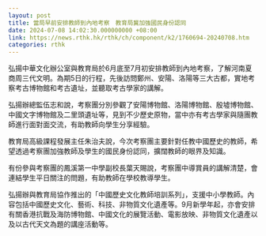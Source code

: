 ```yaml
---
layout: post
title: 當局早前安排教師到內地考察　教育局冀加強國民身份認同
date: 2024-07-08 14:02:30.000000000 +08:00
link: https://news.rthk.hk/rthk/ch/component/k2/1760694-20240708.htm
categories: rthk
---
```


弘揚中華文化辦公室與教育局於6月底至7月初安排教師到內地考察，了解河南夏商周三代文明。為期5日的行程，先後訪問鄭州、安陽、洛陽等三大古都，實地考察考古博物館和考古遺址，並聽取考古學家的講解。

弘揚辦總監伍志和說，考察團分別參觀了安陽博物館、洛陽博物館、殷墟博物館、中國文字博物館及二里頭遺址等，見到不少歷史原物，當中亦有考古學家與隨團教師進行面對面交流，有助教師向學生分享經驗。

教育局高級課程發展主任朱治夫說，今次考察團主要針對任教中國歷史的教師，希望透過考察團加強教師及學生的國民身份認同，擴闊教師的眼界及知識。

有份參與考察團的鳳溪第一中學副校長葉天賜說，考察團中導賞員的講解清楚，會連結學生平日關注的問題，有助教師在學校教導學生。

弘揚辦與教育局協作推出的「中國歷史文化教師培訓系列」，支援中小學教師。內容包括中國歷史文化、藝術、科技、非物質文化遺產等。9月新學年起，亦會安排有關香港抗戰及海防博物館、中國文化的展覽活動、電影放映、非物質文化遺產以及以古代天文為題的講座活動等。
